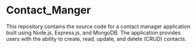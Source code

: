 # Contact_Manger
This repository contains the source code for a contact manager application built using Node.js, Express.js, and MongoDB. The application provides users with the ability to create, read, update, and delete (CRUD) contacts.
